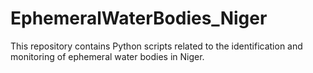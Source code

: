 # EphemeralWaterBodies_Niger
This repository contains Python scripts related to the identification and monitoring of ephemeral water bodies in Niger. 
